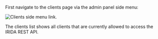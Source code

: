 First navigate to the clients page via the admin panel side menu:

![Clients side menu link.](images/clients-side-menu.png)

The clients list shows all clients that are currently allowed to access the IRIDA REST API.
